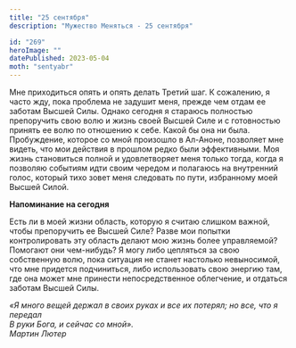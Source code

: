```yaml
---
title: "25 сентября"
description: "Мужество Меняться - 25 сентября"

id: "269"
heroImage: ""
datePublished: 2023-05-04
moth: "sentyabr"
---
```


Мне приходиться опять и опять делать Третий шаг. К сожалению, я часто жду,
пока проблема не задушит меня, прежде чем отдам ее заботам Высшей Силы. Однако
сегодня я стараюсь полностью препоручить свою волю и жизнь своей Высшей Силе и
с готовностью принять ее волю по отношению к себе. Какой бы она ни была.  
Пробуждение, которое со мной произошло в Ал-Аноне, позволяет мне видеть, что
мои действия в прошлом редко были эффективными. Моя жизнь становиться полной и
удовлетворяет меня только тогда, когда я позволяю событиям идти своим чередом
и полагаюсь на внутренний голос, который тихо зовет меня следовать по пути,
избранному моей Высшей Силой.

**Напоминание на сегодня**

Есть ли в моей жизни область, которую я считаю слишком важной, чтобы
препоручить ее Высшей Силе? Разве мои попытки контролировать эту область
делают мою жизнь более управляемой? Помогают они чем-нибудь? Я могу либо
цепляться за свою собственную волю, пока ситуация не станет настолько
невыносимой, что мне придется подчиниться, либо использовать свою энергию там,
где она может мне принести непосредственное облегчение, и отдаться заботам
Высшей Силы.

_«Я много вещей держал в своих руках и все их потерял; но все, что я передал_  
_В руки Бога, и сейчас со мной»._  
_Мартин Лютер_
